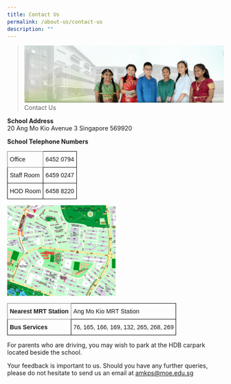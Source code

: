 ```yaml
---
title: Contact Us
permalink: /about-us/contact-us
description: ""
---
```

>![](/images/About%20Us/banner2-with%20bg.jpg) 
>Contact Us
 
 
 **School Address**
 <br>20 Ang Mo Kio Avenue 3 Singapore 569920

**School Telephone Numbers**


<style type="text/css">
.tg  {border-collapse:collapse;border-spacing:0;}
.tg td{border-color:black;border-style:solid;border-width:1px;font-family:Arial, sans-serif;font-size:14px;
  overflow:hidden;padding:10px 5px;word-break:normal;}
.tg th{border-color:black;border-style:solid;border-width:1px;font-family:Arial, sans-serif;font-size:14px;
  font-weight:normal;overflow:hidden;padding:10px 5px;word-break:normal;}
.tg .tg-cly1{text-align:left;vertical-align:middle}
.tg .tg-0pky{border-color:inherit;text-align:left;vertical-align:top}
.tg .tg-0lax{text-align:left;vertical-align:top}
</style>
<table class="tg">
<thead>
  <tr>
    <th class="tg-0pky"><span style="font-weight:normal">Office </span></th>
    <th class="tg-0lax"><span style="font-weight:normal">6452 0794</span></th>
  </tr>
</thead>
<tbody>
  <tr>
    <td class="tg-cly1">Staff Room</td>
    <td class="tg-cly1">6459 0247</td>
  </tr>
  <tr>
    <td class="tg-cly1">HOD Room</td>
    <td class="tg-cly1">6458 8220</td>
  </tr>
</tbody>
</table>

<img src="/images/About%20Us/AMKPS%20Map.png"  
     style="width:50%">
<center>
<style type="text/css">
.tg  {border-collapse:collapse;border-spacing:0;}
.tg td{border-color:black;border-style:solid;border-width:1px;font-family:Arial, sans-serif;font-size:14px;
  overflow:hidden;padding:10px 5px;word-break:normal;}
.tg th{border-color:black;border-style:solid;border-width:1px;font-family:Arial, sans-serif;font-size:14px;
  font-weight:normal;overflow:hidden;padding:10px 5px;word-break:normal;}
.tg .tg-1wig{font-weight:bold;text-align:left;vertical-align:top}
.tg .tg-fymr{border-color:inherit;font-weight:bold;text-align:left;vertical-align:top}
.tg .tg-0lax{text-align:left;vertical-align:top}
</style>
<table class="tg">
<thead>
  <tr>
    <th class="tg-fymr">Nearest MRT Station</th>
    <th class="tg-0lax">Ang Mo Kio MRT Station</th>
  </tr>
</thead>
<tbody>
  <tr>
    <td class="tg-1wig">Bus Services</td>
    <td class="tg-0lax">76, 165, 166, 169, 132, 265, 268, 269</td>
  </tr>
</tbody>
</table>
</center>

For parents who are driving, you may wish to park at the HDB carpark located beside the school.

Your feedback is important to us. Should you have any further queries, please do not hesitate to send us an email at
<a href="mailto:amkps@moe.edu.sg">amkps@moe.edu.sg</a>